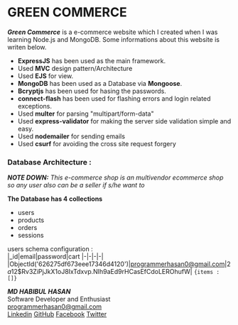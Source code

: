 # GREEN COMMERCE

**_Green Commerce_** is a e-commerce website which I created when I was learning Node.js and MongoDB. Some informations about this website is writen below.

- **ExpressJS** has been used as the main framework.
- Used **MVC** design pattern/Architecture
- Used **EJS** for view.
- **MongoDB** has been used as a Database via **Mongoose**.
- **Bcryptjs** has been used for hasing the passwords.
- **connect-flash** has been used for flashing errors and login related exceptions.
- Used **multer** for parsing "multipart/form-data"
- Used **express-validator** for making the server side validation simple and easy.
- Used **nodemailer** for sending emails
- Used **csurf** for avoiding the cross site request forgery

### Database Architecture :

_**NOTE DOWN:** This e-commerce shop is an multivendor ecommerce shop so any user also can be a seller if s/he want to_

**The Database has 4 collections**
<br>

- users
- products
- orders
- sessions

users schema configuration :
<br>
|\_id|email|password|cart
|-|-|-|-|
|ObjectId('626275df673eee17346d4120')|programmerhasan0@gmail.com|$2a$12$Rv3ZiPjJkX1oJ8IxTdxvp.NIh9aEd9rHCasEfCdoLEROhufW| `{items : []}`

**_MD HABIBUL HASAN_**
<br>
Software Developer and Enthusiast
<br>
programmerhasan0@gmail.com
<br>
[Linkedin](https://www.linkedin.com/in/programmerhasan0/) [GitHub](https://github.com/programmerhasan0/) [Facebook](https://www.facebook.com/programmerhasan0/) [Twitter](https://twitter.com/devhasan0)

